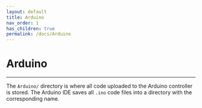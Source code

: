 ```yaml
---
layout: default
title: Arduino
nav_order: 1
has_children: true
permalink: /docs/Arduino
---
```


# Arduino

---

The `Arduino/` directory is where all code uploaded to the Arduino controller is stored. The Arduino IDE saves all `.ino` code files into a directory with the corresponding name.
